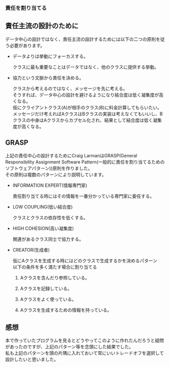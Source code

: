 ### 責任を割り当てる

## 責任主流の設計のために

データ中心の設計ではなく、責任主流の設計するためには以下の二つの原則を従う必要があります。

+ データよりは挙動にフォーカスする。

  クラスに最も重要なことはデータではなく、他のクラスに提供する挙動。
  
+ 協力という文脈から責任を決める。

  クラスから考えるのではなく、メッセージを先に考える。  
そうすれば、データ中心の設計を避けるようになり結合度は低く凝集度が高くなる。  
仮にクライアントクラス(A)が相手のクラス(B)に料金計算してもらいたい。   
メッセージだけ考えればAクラスはBクラスの実装は考えなくてもいいし、Bクラスの中身はAクラスからカプセル化され、結果として結合度は低く凝集度が高くなる。

## GRASP

上記の責任中心の設計するためにCraig LarmanはGRASP(General Responsibility Assignment Software Pattern(一般的に責任を割り当てるためのソフトウェアパターン))原則を作りました。   
その原則は複数のパターンにより説明しています。   

+ INFORMATION EXPERT(情報専門家)

  責任割り当てる時にはその情報を一番分かっている専門家に委任する。

+ LOW COUPLING(低い結合度)

  クラスとクラスの依存性を低くする。

+ HIGH COHESION(高い凝集度)

  関連があるクラス同士で協力する。

+ CREATOR(生成者)

  仮にAクラスを生成する時にはどのクラスで生成するかを決めるパターン  
以下の条件を多く満たす場合に割り当てる

  1. Aクラスを含んだり参照している。

  2. Aクラスを記録している。

  3. Aクラスをよく使っている。

  4. Aクラスを生成するための情報を持っている。


## 感想

本で作っていたプログラムを見るとどうやってこのように作れたんだろうと疑問があったのですが、上記のパターン等を念頭にした結果でした。  
私も上記のパターンを頭の片隅に入れておいて常にいいトレードオフを選択して設計したいと思いました。


